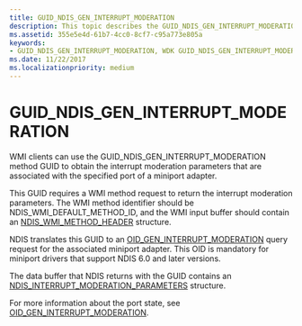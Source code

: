```yaml
---
title: GUID_NDIS_GEN_INTERRUPT_MODERATION
description: This topic describes the GUID_NDIS_GEN_INTERRUPT_MODERATION GUID for the NDIS WMI interface.
ms.assetid: 355e5e4d-61b7-4cc0-8cf7-c95a773e805a
keywords:
- GUID_NDIS_GEN_INTERRUPT_MODERATION, WDK GUID_NDIS_GEN_INTERRUPT_MODERATION network drivers
ms.date: 11/22/2017
ms.localizationpriority: medium
---
```


# GUID_NDIS_GEN_INTERRUPT_MODERATION

WMI clients can use the GUID_NDIS_GEN_INTERRUPT_MODERATION method GUID to obtain the interrupt moderation parameters that are associated with the specified port of a miniport adapter.

This GUID requires a WMI method request to return the interrupt moderation parameters. The WMI method identifier should be NDIS_WMI_DEFAULT_METHOD_ID, and the WMI input buffer should contain an [NDIS_WMI_METHOD_HEADER](https://docs.microsoft.com/windows-hardware/drivers/ddi/content/ntddndis/ns-ntddndis-_ndis_wmi_method_header) structure.

NDIS translates this GUID to an [OID_GEN_INTERRUPT_MODERATION](oid-gen-interrupt-moderation.md) query request for the associated miniport adapter. This OID is mandatory for miniport drivers that support NDIS 6.0 and later versions.

The data buffer that NDIS returns with the GUID contains an [NDIS_INTERRUPT_MODERATION_PARAMETERS](https://docs.microsoft.com/windows-hardware/drivers/ddi/content/ntddndis/ns-ntddndis-_ndis_interrupt_moderation_parameters) structure.

For more information about the port state, see [OID_GEN_INTERRUPT_MODERATION](oid-gen-interrupt-moderation.md).

